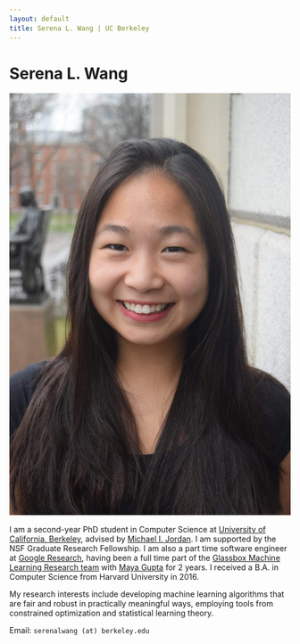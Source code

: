 ```yaml
---
layout: default
title: Serena L. Wang | UC Berkeley
---
```

	
	
# Serena L. Wang # 

<img src="img/serena.jpg" alt="Photo" class="rightside_image">

I am a second-year PhD student in Computer Science at [University of California, Berkeley](https://eecs.berkeley.edu/), advised by [Michael I. Jordan](https://people.eecs.berkeley.edu/~jordan/). I am supported by the NSF Graduate Research Fellowship. I am also a part time software engineer at [Google Research](https://research.google/people/SerenaLutongWang/), having been a full time part of the [Glassbox Machine Learning Research team](https://www.technologyreview.com/2015/11/05/165175/google-tries-to-make-machine-learning-a-little-more-human/) with [Maya Gupta](https://mayagupta.org/) for 2 years. I received a B.A. in Computer Science from Harvard University in 2016.

My research interests include developing machine learning algorithms that are fair and robust in practically meaningful ways, employing tools from constrained optimization and statistical learning theory.
			
Email: `serenalwang (at) berkeley.edu`



